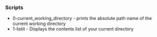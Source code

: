 ### Scripts
* 0-current_working_directory - prints the absolute path name of the current working directory
* 1-listit - Displays the contents list of your current directory
